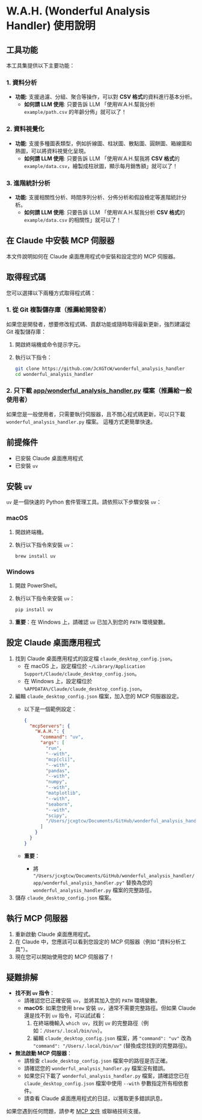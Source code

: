 # W.A.H. (Wonderful Analysis Handler) 使用說明

## 工具功能

本工具集提供以下主要功能：

### 1. 資料分析

*   **功能**: 支援過濾、分組、聚合等操作，可以對 **CSV 格式**的資料進行基本分析。
    *   **如何請 LLM 使用**: 只要告訴 LLM 「使用W.A.H.幫我分析 `example/path.csv` 的年齡分佈」就可以了！

### 2. 資料視覺化

*   **功能**: 支援多種圖表類型，例如折線圖、柱狀圖、散點圖、圓餅圖、箱線圖和熱圖，可以將資料視覺化呈現。
    *   **如何請 LLM 使用**: 只要告訴 LLM 「使用W.A.H.幫我將 **CSV 格式**的 `example/data.csv`，繪製成柱狀圖，顯示每月銷售額」就可以了！

### 3. 進階統計分析

*   **功能**: 支援相關性分析、時間序列分析、分佈分析和假設檢定等進階統計分析。
    *   **如何請 LLM 使用**: 只要告訴 LLM 「使用W.A.H.幫我分析 **CSV 格式**的 `example/data.csv` 的相關性」就可以了！

## 在 Claude 中安裝 MCP 伺服器

本文件說明如何在 Claude 桌面應用程式中安裝和設定您的 MCP 伺服器。

## 取得程式碼

您可以選擇以下兩種方式取得程式碼：

### 1. 從 Git 複製儲存庫（推薦給開發者）

如果您是開發者，想要修改程式碼、貢獻功能或隨時取得最新更新，強烈建議從 Git 複製儲存庫：

1.  開啟終端機或命令提示字元。
2.  執行以下指令：

    ```bash
    git clone https://github.com/JcXGTcW/wonderful_analysis_handler
    cd wonderful_analysis_handler
    ```

### 2. 只下載 [app/wonderful_analysis_handler.py](https://github.com/JcXGTcW/wonderful_analysis_handler/blob/master/app/wonderful_analysis_handler.py) 檔案（推薦給一般使用者）

如果您是一般使用者，只需要執行伺服器，且不關心程式碼更新，可以只下載 `wonderful_analysis_handler.py` 檔案。
這種方式更簡單快速。

## 前提條件

*   已安裝 Claude 桌面應用程式
*   已安裝 `uv`

## 安裝 `uv`

`uv` 是一個快速的 Python 套件管理工具。請依照以下步驟安裝 `uv`：

### macOS

1.  開啟終端機。
2.  執行以下指令來安裝 `uv`：

    ```bash
    brew install uv
    ```

### Windows

1.  開啟 PowerShell。
2.  執行以下指令來安裝 `uv`：

    ```powershell
    pip install uv
    ```

3.  **重要**：在 Windows 上，請確認 `uv` 已加入到您的 `PATH` 環境變數。

## 設定 Claude 桌面應用程式

1.  找到 Claude 桌面應用程式的設定檔 `claude_desktop_config.json`。
    *   在 macOS 上，設定檔位於 `~/Library/Application Support/Claude/claude_desktop_config.json`。
    *   在 Windows 上，設定檔位於 `%APPDATA%/Claude/claude_desktop_config.json`。
2.  編輯 `claude_desktop_config.json` 檔案，加入您的 MCP 伺服器設定。
    *   以下是一個範例設定：

        ```json
        {
          "mcpServers": {
            "W.A.H.": {
              "command": "uv",
              "args": [
                "run",
                "--with",
                "mcp[cli]",
                "--with",
                "pandas",
                "--with",
                "numpy",
                "--with",
                "matplotlib",
                "--with",
                "seaborn",
                "--with",
                "scipy",
                "/Users/jcxgtcw/Documents/GitHub/wonderful_analysis_handler/app/wonderful_analysis_handler.py"
              ]
            }
          }
        }
        ```

    *   **重要**：
        *   將 `"/Users/jcxgtcw/Documents/GitHub/wonderful_analysis_handler/app/wonderful_analysis_handler.py"` 替換為您的 `wonderful_analysis_handler.py` 檔案的完整路徑。
3.  儲存 `claude_desktop_config.json` 檔案。

## 執行 MCP 伺服器

1.  重新啟動 Claude 桌面應用程式。
2.  在 Claude 中，您應該可以看到您設定的 MCP 伺服器（例如 "資料分析工具"）。
3.  現在您可以開始使用您的 MCP 伺服器了！

## 疑難排解

*   **找不到 `uv` 指令**：
    *   請確認您已正確安裝 `uv`，並將其加入您的 `PATH` 環境變數。
    *   **macOS**: 如果您使用 `brew` 安裝 `uv`，通常不需要完整路徑。但如果 Claude 還是找不到 `uv` 指令，可以試試看：
        1.  在終端機輸入 `which uv`，找到 `uv` 的完整路徑（例如：`/Users/.local/bin/uv`）。
        2.  編輯 `claude_desktop_config.json` 檔案，將 `"command": "uv"` 改為 `"command": "/Users/.local/bin/uv"` (替換成您找到的完整路徑)。
*   **無法啟動 MCP 伺服器**：
    *   請檢查 `claude_desktop_config.json` 檔案中的路徑是否正確。
    *   請確認您的 `wonderful_analysis_handler.py` 檔案沒有錯誤。
    *   如果您只下載了 `wonderful_analysis_handler.py` 檔案，請確認您已在 `claude_desktop_config.json` 檔案中使用 `--with` 參數指定所有相依套件。
    *   請查看 Claude 桌面應用程式的日誌，以獲取更多錯誤訊息。

如果您遇到任何問題，請參考 [MCP 文件](https://modelcontextprotocol.io/) 或聯絡技術支援。